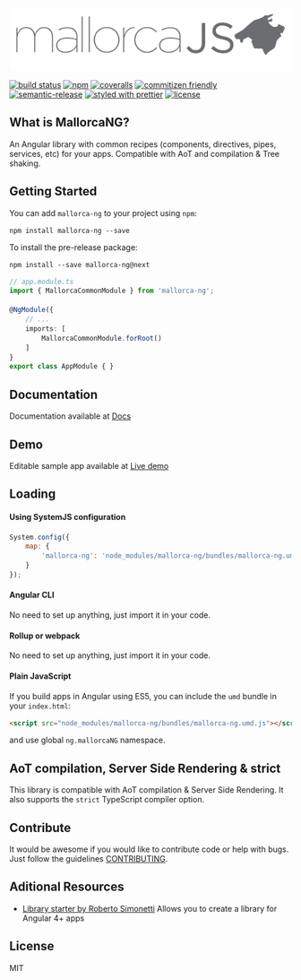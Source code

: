 ![MallorcaJS logo](https://raw.githubusercontent.com/mallorcajs/mallorca-ng/master/art/mallorcajs-logo.png)

[![build status](https://img.shields.io/travis/MallorcaJS/mallorca-ng.svg?style=flat-square)](https://travis-ci.org/MallorcaJS/mallorca-ng)
[![npm](https://img.shields.io/npm/v/mallorca-ng.svg?style=flat-square)](https://www.npmjs.com/package/mallorca-ng)
[![coveralls](https://img.shields.io/coveralls/MallorcaJS/mallorca-ng.svg?style=flat-square)](https://coveralls.io/github/MallorcaJS/mallorca-ng)
[![commitizen friendly](https://img.shields.io/badge/commitizen-friendly-brightgreen.svg?style=flat-square)](http://commitizen.github.io/cz-cli/)
[![semantic-release](https://img.shields.io/badge/%20%20%F0%9F%93%A6%F0%9F%9A%80-semantic--release-e10079.svg?style=flat-square)](https://github.com/semantic-release/semantic-release)
[![styled with prettier](https://img.shields.io/badge/styled_with-prettier-ff69b4.svg?style=flat-square)](https://github.com/prettier/prettier)
[![license](https://img.shields.io/github/license/mallorcajs/mallorca-ng.svg?style=flat-square)](https://github.com/mallorcajs/mallorca-ng/blob/master/LICENSE)

## What is MallorcaNG?

An Angular library with common recipes (components, directives, pipes, services, etc) for your apps. Compatible with AoT and compilation &amp; Tree shaking.

<!-- [Sample app](http://mallorcajs.github.io/mallorca-ng-sample) built with Angular Material, AoT compilation & webpack, and its [source code](https://github.com/mallorcajs/mallorca-ng-sample). -->


## Getting Started
You can add `mallorca-ng` to your project using `npm`:
```Shell
npm install mallorca-ng --save 
```
To install the pre-release package:
```Shell
npm install --save mallorca-ng@next
```

```typescript
// app.module.ts
import { MallorcaCommonModule } from 'mallorca-ng';

@NgModule({
    // ...
    imports: [
        MallorcaCommonModule.forRoot()        
    ]
}
export class AppModule { }
```

## Documentation

Documentation available at [Docs](http://mallorcajs.github.io/mallorca-ng)

## Demo
Editable sample app available at [Live demo](https://stackblitz.com/edit/mallorca-ng)


## Loading
#### Using SystemJS configuration
```JavaScript
System.config({
    map: {
        'mallorca-ng': 'node_modules/mallorca-ng/bundles/mallorca-ng.umd.js'
    }
});
```
#### Angular CLI
No need to set up anything, just import it in your code.

#### Rollup or webpack
No need to set up anything, just import it in your code.

#### Plain JavaScript
If you build apps in Angular using ES5, you can include the `umd` bundle in your `index.html`:
```Html
<script src="node_modules/mallorca-ng/bundles/mallorca-ng.umd.js"></script>
```
and use global `ng.mallorcaNG` namespace.

## AoT compilation, Server Side Rendering & strict
This library is compatible with AoT compilation & Server Side Rendering. It also supports the `strict` TypeScript compiler option.

## Contribute
It would be awesome if you would like to contribute code or help with bugs. Just follow the guidelines [CONTRIBUTING](https://github.com/mallorcajs/mallorca-ng/blob/master/CONTRIBUTING.md).

## Aditional Resources
- [Library starter by Roberto Simonetti](https://github.com/robisim74/angular-library-starter) Allows you to create a library for Angular 4+ apps

## License
MIT
